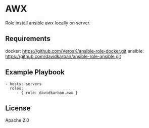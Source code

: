 AWX
=========

Role install ansible awx locally on server.

Requirements
------------

docker: https://github.com/VerosK/ansible-role-docker.git
ansible: https://github.com/davidkarban/ansible-role-ansible.git 


Example Playbook
----------------

    - hosts: servers
      roles:
         - { role: davidkarban.awx }

License
-------

Apache 2.0
